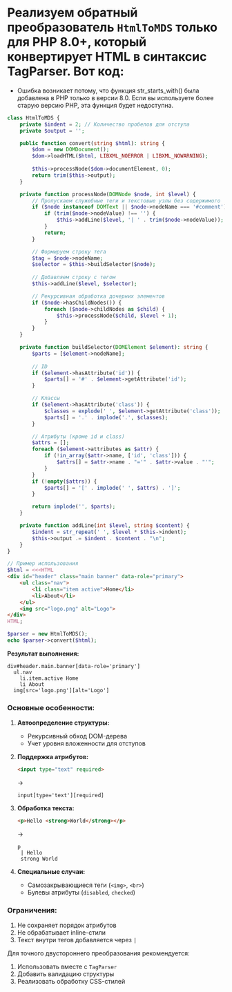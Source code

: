 # Реализуем обратный преобразователь `HtmlToMDS` только для PHP 8.0+, который конвертирует HTML в синтаксис TagParser. Вот код:

- Ошибка возникает потому, что функция str_starts_with() была добавлена в PHP только в версии 8.0. Если вы используете более старую версию PHP, эта функция будет недоступна.

```php
class HtmlToMDS {
    private $indent = 2; // Количество пробелов для отступа
    private $output = '';

    public function convert(string $html): string {
        $dom = new DOMDocument();
        $dom->loadHTML($html, LIBXML_NOERROR | LIBXML_NOWARNING);
        
        $this->processNode($dom->documentElement, 0);
        return trim($this->output);
    }

    private function processNode(DOMNode $node, int $level) {
        // Пропускаем служебные теги и текстовые узлы без содержимого
        if ($node instanceof DOMText || $node->nodeName === '#comment') {
            if (trim($node->nodeValue) !== '') {
                $this->addLine($level, '| ' . trim($node->nodeValue));
            }
            return;
        }

        // Формируем строку тега
        $tag = $node->nodeName;
        $selector = $this->buildSelector($node);
        
        // Добавляем строку с тегом
        $this->addLine($level, $selector);

        // Рекурсивная обработка дочерних элементов
        if ($node->hasChildNodes()) {
            foreach ($node->childNodes as $child) {
                $this->processNode($child, $level + 1);
            }
        }
    }

    private function buildSelector(DOMElement $element): string {
        $parts = [$element->nodeName];
        
        // ID
        if ($element->hasAttribute('id')) {
            $parts[] = '#' . $element->getAttribute('id');
        }

        // Классы
        if ($element->hasAttribute('class')) {
            $classes = explode(' ', $element->getAttribute('class'));
            $parts[] = '.' . implode('.', $classes);
        }

        // Атрибуты (кроме id и class)
        $attrs = [];
        foreach ($element->attributes as $attr) {
            if (!in_array($attr->name, ['id', 'class'])) {
                $attrs[] = $attr->name . "='" . $attr->value . "'";
            }
        }
        if (!empty($attrs)) {
            $parts[] = '[' . implode(' ', $attrs) . ']';
        }

        return implode('', $parts);
    }

    private function addLine(int $level, string $content) {
        $indent = str_repeat(' ', $level * $this->indent);
        $this->output .= $indent . $content . "\n";
    }
}

// Пример использования
$html = <<<HTML
<div id="header" class="main banner" data-role="primary">
    <ul class="nav">
        <li class="item active">Home</li>
        <li>About</li>
    </ul>
    <img src="logo.png" alt="Logo">
</div>
HTML;

$parser = new HtmlToMDS();
echo $parser->convert($html);
```

**Результат выполнения:**
```
div#header.main.banner[data-role='primary']
  ul.nav
    li.item.active Home
    li About
  img[src='logo.png'][alt='Logo']
```

### Основные особенности:
1. **Автоопределение структуры:**
   - Рекурсивный обход DOM-дерева
   - Учет уровня вложенности для отступов

2. **Поддержка атрибутов:**
   ```html
   <input type="text" required>
   ```
   → 
   ```
   input[type='text'][required]
   ```

3. **Обработка текста:**
   ```html
   <p>Hello <strong>World</strong></p>
   ```
   →
   ```
   p
    | Hello
    strong World
   ```

4. **Специальные случаи:**
   - Самозакрывающиеся теги (`<img>`, `<br>`)
   - Булевы атрибуты (`disabled`, `checked`)

### Ограничения:
1. Не сохраняет порядок атрибутов
2. Не обрабатывает inline-стили
3. Текст внутри тегов добавляется через `| `

Для точного двустороннего преобразования рекомендуется:
1. Использовать вместе с `TagParser`
2. Добавить валидацию структуры
3. Реализовать обработку CSS-стилей
